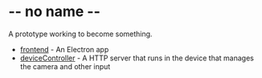 # -- no name --

A prototype working to become something.

- [frontend](./frontend) - An Electron app
- [deviceController](./deviceController) - A HTTP server that runs in the device that manages the camera and other input
